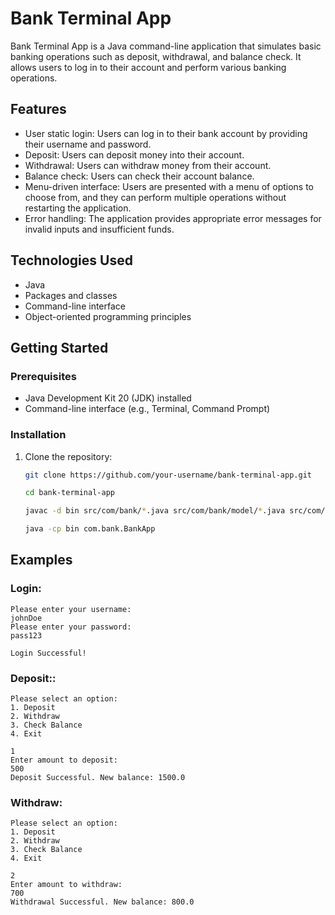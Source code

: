 # Bank Terminal App

Bank Terminal App is a Java command-line application that simulates basic banking operations such as deposit, withdrawal, and balance check. It allows users to log in to their account and perform various banking operations.

## Features

- User static login: Users can log in to their bank account by providing their username and password.
- Deposit: Users can deposit money into their account.
- Withdrawal: Users can withdraw money from their account.
- Balance check: Users can check their account balance.
- Menu-driven interface: Users are presented with a menu of options to choose from, and they can perform multiple operations without restarting the application.
- Error handling: The application provides appropriate error messages for invalid inputs and insufficient funds.

## Technologies Used

- Java
- Packages and classes
- Command-line interface
- Object-oriented programming principles

## Getting Started

### Prerequisites

- Java Development Kit 20 (JDK) installed
- Command-line interface (e.g., Terminal, Command Prompt)

### Installation

1. Clone the repository:

   ```bash
   git clone https://github.com/your-username/bank-terminal-app.git
   
   cd bank-terminal-app

   javac -d bin src/com/bank/*.java src/com/bank/model/*.java src/com/bank/service/*.java src/com/bank/util/*.java

   java -cp bin com.bank.BankApp
   ```

## Examples 

### Login:
```
Please enter your username:
johnDoe
Please enter your password:
pass123

Login Successful!
```
### Deposit::
```
Please select an option:
1. Deposit
2. Withdraw
3. Check Balance
4. Exit
   
1
Enter amount to deposit:
500
Deposit Successful. New balance: 1500.0
```
### Withdraw:
```
Please select an option:
1. Deposit
2. Withdraw
3. Check Balance
4. Exit
   
2
Enter amount to withdraw:
700
Withdrawal Successful. New balance: 800.0
```
   
